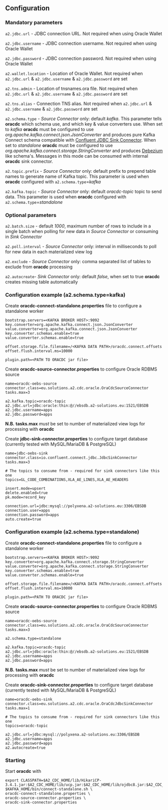 ## Configuration
### Mandatory parameters
`a2.jdbc.url` - JDBC connection URL. Not required when using Oracle Wallet

`a2.jdbc.username` - JDBC connection username. Not required when using Oracle Wallet

`a2.jdbc.password` - JDBC connection password. Not required when using Oracle Wallet

`a2.wallet.location` - Location of Oracle Wallet. Not required when `a2.jdbc.url` & `a2.jdbc.username` & `a2.jdbc.password` are set

`a2.tns.admin` - Location of tnsnames.ora file. Not required when `a2.jdbc.url` & `a2.jdbc.username` & `a2.jdbc.password` are set

`a2.tns.alias` - Connection TNS alias. Not required when `a2.jdbc.url` & `a2.jdbc.username` & `a2.jdbc.password` are set

`a2.schema.type` - _Source Connector_ only: default _kafka_. This parameter tells **oracdc** which schema use, and which key & value converters use.
When set to _kafka_ **oracdc** must be configured to use  _org.apache.kafka.connect.json.JsonConverter_ and produces pure Kafka Connect schema compatible with [Confluent JDBC Sink Connector](https://docs.confluent.io/3.2.0/connect/connect-jdbc/docs/sink_connector.html).
When set to _standalone_  **oracdc** must be configured to use _org.apache.kafka.connect.storage.StringConverter_ and produces [Debezium](https://debezium.io/documentation/reference/0.10/configuration/avro.html) like schema's. Messages in this mode can be consumed with internal **oracdc** sink connector. 

`a2.topic.prefix` - _Source Connector_ only: default _<EMPTYSTRING>_ prefix to prepend table names to generate name of Kafka topic. This parameter is used when **oracdc** configured with `a2.schema.type`=_kafka_ 

`a2.kafka.topic` - _Source Connector_ only: default _oracdc-topic_ topic to send data. This parameter is used when **oracdc** configured with `a2.schema.type`=_standalone_ 


### Optional parameters

`a2.batch.size` - default _1000_, maximum number of rows to include in a single batch when polling for new data in _Source Connector_ or  consuming in _Sink Connector_

`a2.poll.interval` - _Source Connector_ only: interval in milliseconds to poll for new data in each materialized view log

`a2.exclude` - _Source Connector_ only: comma separated list of tables to exclude from **oracdc** processing

`a2.autocreate`- _Sink Connector_ only: default _false_, when set to true **oracdc** creates missing table automatically


### Configuration example (a2.schema.type=kafka)

Create **oracdc-connect-standalone.properties** file to configure a standalone worker

```
bootstrap.servers=<KAFKA BROKER HOST>:9092
key.converter=org.apache.kafka.connect.json.JsonConverter
value.converter=org.apache.kafka.connect.json.JsonConverter
key.converter.schemas.enable=true
value.converter.schemas.enable=true

offset.storage.file.filename=/<KAFKA DATA PATH>/oracdc.connect.offsets
offset.flush.interval.ms=10000

plugin.path=<PATH TO ORACDC jar file>
```
Create **oracdc-source-connector.properties** to configure Oracle RDBMS source

```
name=oracdc-oebs-source
connector.class=eu.solutions.a2.cdc.oracle.OraCdcSourceConnector
tasks.max=3

a2.kafka.topic=oracdc-topic
a2.jdbc.url=jdbc:oracle:thin:@//ebsdb.a2-solutions.eu:1521/EBSDB
a2.jdbc.username=apps
a2.jdbc.password=apps

```
**N.B.** **tasks.max** _must_ be set to number of materialized view logs for processing with **oracdc**

Create **jdbc-sink-connector.properties** to configure target database (currently tested with MySQL/MariaDB & PostgreSQL)

```
name=jdbc-oebs-sink
connector.class=io.confluent.connect.jdbc.JdbcSinkConnector
tasks.max=3

# The topics to consume from - required for sink connectors like this one
topics=GL_CODE_COMBINATIONS,XLA_AE_LINES,XLA_AE_HEADERS

insert.mode=upsert
delete.enabled=true
pk.mode=record_key

connection.url=jdbc:mysql://polyxena.a2-solutions.eu:3306/EBSDB
connection.user=apps
connection.password=apps
auto.create=true

```

### Configuration example (a2.schema.type=standalone)

Create **oracdc-connect-standalone.properties** file to configure a standalone worker

```
bootstrap.servers=<KAFKA BROKER HOST>:9092
key.converter=org.apache.kafka.connect.storage.StringConverter
value.converter=org.apache.kafka.connect.storage.StringConverter
key.converter.schemas.enable=true
value.converter.schemas.enable=true

offset.storage.file.filename=/<KAFKA DATA PATH>/oracdc.connect.offsets
offset.flush.interval.ms=10000

plugin.path=<PATH TO ORACDC jar file>
```
Create **oracdc-source-connector.properties** to configure Oracle RDBMS source

```
name=oracdc-oebs-source
connector.class=eu.solutions.a2.cdc.oracle.OraCdcSourceConnector
tasks.max=3

a2.schema.type=standalone

a2.kafka.topic=oracdc-topic
a2.jdbc.url=jdbc:oracle:thin:@//ebsdb.a2-solutions.eu:1521/EBSDB
a2.jdbc.username=apps
a2.jdbc.password=apps

```
**N.B.** **tasks.max** _must_ be set to number of materialized view logs for processing with **oracdc**

Create **oracdc-sink-connector.properties** to configure target database (currently tested with MySQL/MariaDB & PostgreSQL)

```
name=oracdc-oebs-sink
connector.class=eu.solutions.a2.cdc.oracle.OraCdcJdbcSinkConnector
tasks.max=1

# The topics to consume from - required for sink connectors like this one
topics=oracdc-topic

a2.jdbc.url=jdbc:mysql://polyxena.a2-solutions.eu:3306/EBSDB
a2.jdbc.username=apps
a2.jdbc.password=apps
a2.autocreate=true

```

### Starting
Start **oracdc** with

```
export CLASSPATH=$A2_CDC_HOME/lib/HikariCP-3.4.1.jar:$A2_CDC_HOME/lib/ucp.jar:$A2_CDC_HOME/lib/ojdbc8.jar:$A2_CDC_HOME/lib/oraclepki.jar:$A2_CDC_HOME/lib/osdt_core.jar:$A2_CDC_HOME/lib/osdt_cert.jar
$KAFKA_HOME/bin/connect-standalone.sh \
oracdc-connect-standalone.properties \
oracdc-source-connector.properties \
oracdc-sink-connector.properties
```



